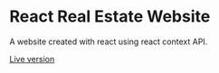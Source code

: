 <h1>React Real Estate Website</h1>
<p> A  website created with react using react context API.</p>
<p><a href="">Live version</a></p>


